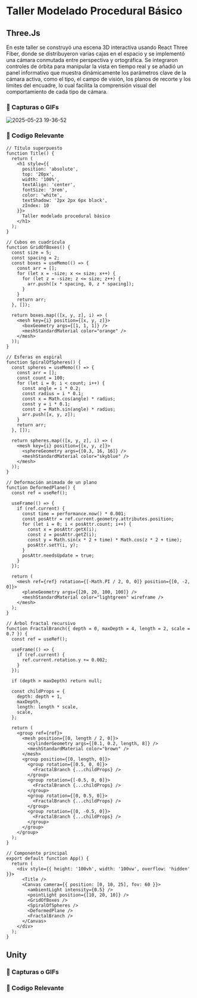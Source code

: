 # Taller Modelado Procedural Básico

## Three.Js

En este taller se construyó una escena 3D interactiva usando React Three Fiber, donde se distribuyeron varias cajas en el espacio y se implementó una cámara conmutada entre perspectiva y ortográfica. Se integraron controles de órbita para manipular la vista en tiempo real y se añadió un panel informativo que muestra dinámicamente los parámetros clave de la cámara activa, como el tipo, el campo de visión, los planos de recorte y los límites del encuadre, lo cual facilita la comprensión visual del comportamiento de cada tipo de cámara.

### 📸 Capturas o GIFs
![2025-05-23 19-36-52](https://github.com/user-attachments/assets/6b2332b4-0329-484d-9a5a-34aa17494a5a)


### 🎯 Codigo Relevante

    // Título superpuesto
    function Title() {
      return (
        <h1 style={{
          position: 'absolute',
          top: '20px',
          width: '100%',
          textAlign: 'center',
          fontSize: '3rem',
          color: 'white',
          textShadow: '2px 2px 6px black',
          zIndex: 10
        }}>
          Taller modelado procedural básico
        </h1>
      );
    }
    
    // Cubos en cuadrícula
    function GridOfBoxes() {
      const size = 5;
      const spacing = 2;
      const boxes = useMemo(() => {
        const arr = [];
        for (let x = -size; x <= size; x++) {
          for (let z = -size; z <= size; z++) {
            arr.push([x * spacing, 0, z * spacing]);
          }
        }
        return arr;
      }, []);
    
      return boxes.map(([x, y, z], i) => (
        <mesh key={i} position={[x, y, z]}>
          <boxGeometry args={[1, 1, 1]} />
          <meshStandardMaterial color="orange" />
        </mesh>
      ));
    }
    
    // Esferas en espiral
    function SpiralOfSpheres() {
      const spheres = useMemo(() => {
        const arr = [];
        const count = 100;
        for (let i = 0; i < count; i++) {
          const angle = i * 0.2;
          const radius = i * 0.1;
          const x = Math.cos(angle) * radius;
          const y = i * 0.1;
          const z = Math.sin(angle) * radius;
          arr.push([x, y, z]);
        }
        return arr;
      }, []);
    
      return spheres.map(([x, y, z], i) => (
        <mesh key={i} position={[x, y, z]}>
          <sphereGeometry args={[0.3, 16, 16]} />
          <meshStandardMaterial color="skyblue" />
        </mesh>
      ));
    }
    
    // Deformación animada de un plano
    function DeformedPlane() {
      const ref = useRef();
    
      useFrame(() => {
        if (ref.current) {
          const time = performance.now() * 0.001;
          const posAttr = ref.current.geometry.attributes.position;
          for (let i = 0; i < posAttr.count; i++) {
            const x = posAttr.getX(i);
            const z = posAttr.getZ(i);
            const y = Math.sin(x * 2 + time) * Math.cos(z * 2 + time);
            posAttr.setY(i, y);
          }
          posAttr.needsUpdate = true;
        }
      });
    
      return (
        <mesh ref={ref} rotation={[-Math.PI / 2, 0, 0]} position={[0, -2, 0]}>
          <planeGeometry args={[20, 20, 100, 100]} />
          <meshStandardMaterial color="lightgreen" wireframe />
        </mesh>
      );
    }
    
    // Árbol fractal recursivo
    function FractalBranch({ depth = 0, maxDepth = 4, length = 2, scale = 0.7 }) {
      const ref = useRef();
    
      useFrame(() => {
        if (ref.current) {
          ref.current.rotation.y += 0.002;
        }
      });
    
      if (depth > maxDepth) return null;
    
      const childProps = {
        depth: depth + 1,
        maxDepth,
        length: length * scale,
        scale,
      };
    
      return (
        <group ref={ref}>
          <mesh position={[0, length / 2, 0]}>
            <cylinderGeometry args={[0.1, 0.2, length, 8]} />
            <meshStandardMaterial color="brown" />
          </mesh>
          <group position={[0, length, 0]}>
            <group rotation={[0.5, 0, 0]}>
              <FractalBranch {...childProps} />
            </group>
            <group rotation={[-0.5, 0, 0]}>
              <FractalBranch {...childProps} />
            </group>
            <group rotation={[0, 0.5, 0]}>
              <FractalBranch {...childProps} />
            </group>
            <group rotation={[0, -0.5, 0]}>
              <FractalBranch {...childProps} />
            </group>
          </group>
        </group>
      );
    }
    
    // Componente principal
    export default function App() {
      return (
        <div style={{ height: '100vh', width: '100vw', overflow: 'hidden' }}>
          <Title />
          <Canvas camera={{ position: [0, 10, 25], fov: 60 }}>
            <ambientLight intensity={0.5} />
            <pointLight position={[10, 20, 10]} />
            <GridOfBoxes />
            <SpiralOfSpheres />
            <DeformedPlane />
            <FractalBranch />
          </Canvas>
        </div>
      );
    }

## Unity


### 📸 Capturas o GIFs


### 🎯 Codigo Relevante
